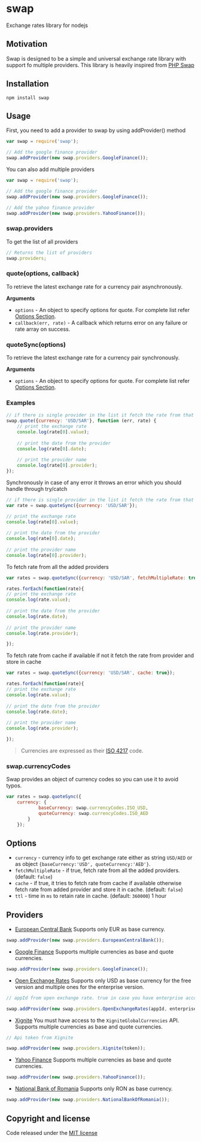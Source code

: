 # swap
Exchange rates library for nodejs

## Motivation
Swap is designed to be a simple and universal exchange rate library with support fo multiple providers. This library is heavily inspired from [PHP Swap](https://github.com/florianv/swap)

## Installation

```bashp
npm install swap
```
## Usage

First, you need to add a provider to swap by using addProvider() method

```js
var swap = require('swap');

// Add the google finance provider 
swap.addProvider(new swap.providers.GoogleFinance());
```

You can also add multiple providers

```js
var swap = require('swap');

// Add the google finance provider 
swap.addProvider(new swap.providers.GoogleFinance());

// Add the yahoo finance provider 
swap.addProvider(new swap.providers.YahooFinance());
```

### swap.providers

To get the list of all providers

```js
// Returns the list of providers
swap.providers;
```

### quote(options, callback)

To retrieve the latest exchange rate for a currency pair asynchronously.

__Arguments__

* `options` - An object to specify options for quote. For complete list refer [Options Section](#options).
* `callback(err, rate)` - A callback which returns error on any failure or rate array on success.

### quoteSync(options)

To retrieve the latest exchange rate for a currency pair synchronously.

__Arguments__

* `options` - An object to specify options for quote. For complete list refer [Options Section](#options).

### Examples

```js
// if there is single provider in the list it fetch the rate from that provider but if there are multiple provider in the list it fetch the rate from first available one.
swap.quote({currency: 'USD/SAR'}, function (err, rate) {
    // print the exchange rate
    console.log(rate[0].value);
    
    // print the date from the provider
    console.log(rate[0].date);
    
    // print the provider name
    console.log(rate[0].provider);
});
```

Synchronously in case of any error it throws an error which you should handle through try/catch

```js
// if there is single provider in the list it fetch the rate from that provider but if there are multiple provider in the list it fetch the rate from first available one.
var rate = swap.quoteSync({currency: 'USD/SAR'});

// print the exchange rate
console.log(rate[0].value);
    
// print the date from the provider
console.log(rate[0].date);
    
// print the provider name
console.log(rate[0].provider);
```

To fetch rate from all the added providers

```js
var rates = swap.quoteSync({currency: 'USD/SAR', fetchMultipleRate: true});

rates.forEach(function(rate){
// print the exchange rate
console.log(rate.value);
    
// print the date from the provider
console.log(rate.date);
    
// print the provider name
console.log(rate.provider);

});
```

To fetch rate from cache if available if not it fetch the rate from provider and store in cache

```js
var rates = swap.quoteSync({currency: 'USD/SAR', cache: true});

rates.forEach(function(rate){
// print the exchange rate
console.log(rate.value);
    
// print the date from the provider
console.log(rate.date);
    
// print the provider name
console.log(rate.provider);

});
```

> Currencies are expressed as their [ISO 4217](http://en.wikipedia.org/wiki/ISO_4217) code.

### swap.currencyCodes

Swap provides an object of currency codes so you can use it to avoid typos.

```js
var rates = swap.quoteSync({
    currency: {
            baseCurrency: swap.currencyCodes.ISO_USD, 
            quoteCurrency: swap.currencyCodes.ISO_AED
        }
    });
```

## Options

- `currency` - currency info to get exchange rate either as string `USD/AED` or as object `{baseCurrency:'USD', quoteCurrency:'AED'}`.
- `fetchMultipleRate` - if true, fetch rate from all the added providers. (default: `false`)
- `cache` - if true, it tries to fetch rate from cache if available otherwise fetch rate from added provider and store it in cache. (default: `false`)
- `ttl` - time in `ms` to retain rate in cache. (default: `360000`) 1 hour

## Providers

- [European Central Bank](http://www.ecb.europa.eu/home/html/index.en.html)
Supports only EUR as base currency.
```js
swap.addProvider(new swap.providers.EuropeanCentralBank());
```
- [Google Finance](http://www.google.com/finance)
Supports multiple currencies as base and quote currencies.
```js
swap.addProvider(new swap.providers.GoogleFinance());
```
- [Open Exchange Rates](https://openexchangerates.org)
Supports only USD as base currency for the free version and multiple ones for the enterprise version.
```js
// appId from open exchange rate. true in case you have enterprise account (default `false`)

swap.addProvider(new swap.providers.OpenExchangeRates(appId, enterprise));
```
- [Xignite](https://www.xignite.com)
You must have access to the `XigniteGlobalCurrencies` API.
Supports multiple currencies as base and quote currencies.
```js
// Api token from Xignite

swap.addProvider(new swap.providers.Xignite(token));
```
- [Yahoo Finance](https://finance.yahoo.com/)
Supports multiple currencies as base and quote currencies.
```js
swap.addProvider(new swap.providers.YahooFinance());
```
- [National Bank of Romania](http://www.bnr.ro)
Supports only RON as base currency.
```js
swap.addProvider(new swap.providers.NationalBankOfRomania());
```

## Copyright and license

Code released under the [MIT license](https://github.com/tajawal/swap/blob/master/LICENSE)
